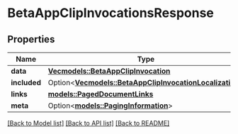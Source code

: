 # BetaAppClipInvocationsResponse

## Properties

Name | Type | Description | Notes
------------ | ------------- | ------------- | -------------
**data** | [**Vec<models::BetaAppClipInvocation>**](BetaAppClipInvocation.md) |  | 
**included** | Option<[**Vec<models::BetaAppClipInvocationLocalization>**](BetaAppClipInvocationLocalization.md)> |  | [optional]
**links** | [**models::PagedDocumentLinks**](PagedDocumentLinks.md) |  | 
**meta** | Option<[**models::PagingInformation**](PagingInformation.md)> |  | [optional]

[[Back to Model list]](../README.md#documentation-for-models) [[Back to API list]](../README.md#documentation-for-api-endpoints) [[Back to README]](../README.md)


